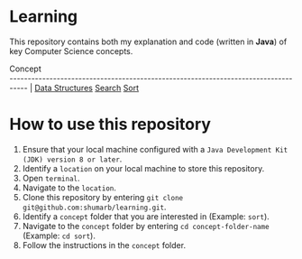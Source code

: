 # Learning
This repository contains both my explanation and code (written in **Java**) of key Computer Science concepts.

Concept                                                                             
----------------------------------------------------------------------------------- |
[Data Structures](https://github.com/shumarb/learning/tree/main/data-structures)
[Search](https://github.com/shumarb/learning/tree/main/search)
[Sort](https://github.com/shumarb/learning/tree/main/sort)

# How to use this repository
1. Ensure that your local machine configured with a `Java Development Kit (JDK) version 8 or later`.
2. Identify a `location` on your local machine to store this repository.
3. Open `terminal`.
4. Navigate to the `location`.
5. Clone this repository by entering `git clone git@github.com:shumarb/learning.git`.
6. Identify a `concept` folder that you are interested in (Example: `sort`).
7. Navigate to the `concept` folder by entering `cd concept-folder-name` (Example: `cd sort`).
8. Follow the instructions in the `concept` folder.
